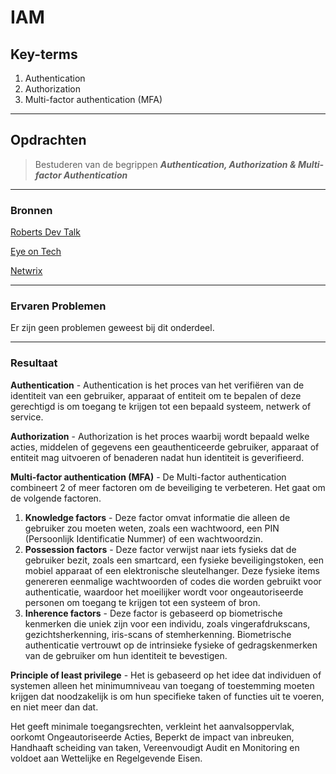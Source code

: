 # IAM

## Key-terms
1.  Authentication
2.  Authorization
3.  Multi-factor authentication (MFA)
---
## Opdrachten
>Bestuderen van de begrippen ***Authentication, Authorization & Multi-factor Authentication*** 
---

### Bronnen
[Roberts Dev Talk](https://www.youtube.com/watch?v=85BBfKo6bdo)

[Eye on Tech](https://www.youtube.com/watch?v=_3rlQVXGKZc)

[Netwrix](https://www.youtube.com/watch?v=mw9fN9mlUS4)


---

### Ervaren Problemen

Er zijn geen problemen geweest bij dit onderdeel.

---
### Resultaat

**Authentication** - Authentication is het proces van het verifiëren van de identiteit van een gebruiker, apparaat of entiteit om te bepalen of deze gerechtigd is om toegang te krijgen tot een bepaald systeem, netwerk of service.

**Authorization** - Authorization is het proces waarbij wordt bepaald welke acties, middelen of gegevens een geauthenticeerde gebruiker, apparaat of entiteit mag uitvoeren of benaderen nadat hun identiteit is geverifieerd.

**Multi-factor authentication (MFA)** - De Multi-factor authentication combineert 2 of meer factoren om de beveiliging te verbeteren.
Het gaat om de volgende factoren.
1. **Knowledge factors** - Deze factor omvat informatie die alleen de gebruiker zou moeten weten, zoals een wachtwoord, een PIN (Persoonlijk Identificatie Nummer) of een wachtwoordzin.
2. **Possession factors** - Deze factor verwijst naar iets fysieks dat de gebruiker bezit, zoals een smartcard, een fysieke beveiligingstoken, een mobiel apparaat of een elektronische sleutelhanger. Deze fysieke items genereren eenmalige wachtwoorden of codes die worden gebruikt voor authenticatie, waardoor het moeilijker wordt voor ongeautoriseerde personen om toegang te krijgen tot een systeem of bron.
3. **Inherence factors** - Deze factor is gebaseerd op biometrische kenmerken die uniek zijn voor een individu, zoals vingerafdrukscans, gezichtsherkenning, iris-scans of stemherkenning. Biometrische authenticatie vertrouwt op de intrinsieke fysieke of gedragskenmerken van de gebruiker om hun identiteit te bevestigen.

**Principle of least privilege** - Het is gebaseerd op het idee dat individuen of systemen alleen het minimumniveau van toegang of toestemming moeten krijgen dat noodzakelijk is om hun specifieke taken of functies uit te voeren, en niet meer dan dat. 

Het geeft minimale toegangsrechten, verkleint het aanvalsoppervlak, oorkomt Ongeautoriseerde Acties, Beperkt de impact van inbreuken, Handhaaft scheiding van taken, Vereenvoudigt Audit en Monitoring en voldoet aan Wettelijke en Regelgevende Eisen.